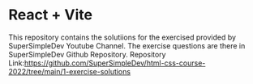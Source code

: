 # React + Vite

This repository contains the solutiions for the exercised provided by SuperSimpleDev Youtube Channel.
The exercise questions are there in SuperSimpleDev Github Repository.
Repository Link:https://github.com/SuperSimpleDev/html-css-course-2022/tree/main/1-exercise-solutions
